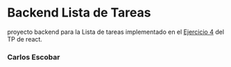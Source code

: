 # Backend Lista de Tareas

proyecto backend para la Lista de tareas implementado en el [Ejercicio 4](https://github.com/carlosmsx/c2i-Tp-React-Ejercicio4) del TP de react.

### Carlos Escobar
